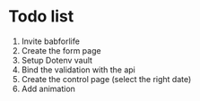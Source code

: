 # Todo list
1. Invite babforlife
2. Create the form page
3. Setup Dotenv vault
4. Bind the validation with the api
5. Create the control page (select the right date)
6. Add animation
